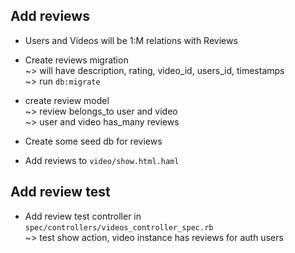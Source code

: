 ## Add reviews
* Users and Videos will be 1:M relations with Reviews

* Create reviews migration  
~> will have description, rating, video_id, users_id, timestamps    
~> run `db:migrate`  

* create review model  
~> review belongs_to user and video  
~> user and video has_many reviews  

* Create some seed db for reviews  

* Add reviews to `video/show.html.haml`  

## Add review test
* Add review test controller in `spec/controllers/videos_controller_spec.rb`  
~> test show action, video instance has reviews for auth users